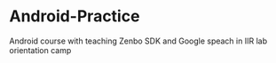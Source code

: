 # Android-Practice
Android course with teaching Zenbo SDK and Google speach in IIR lab orientation camp
